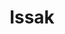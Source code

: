 --- 
title: "Issak"
publishdate: "2019-4-21T16:48:46+02:00"
src: "https://365manga.net/manga/issak"
image: "https://data.365manga.net/images/thumbnails/19896-issak.jpg"
description: ""
---